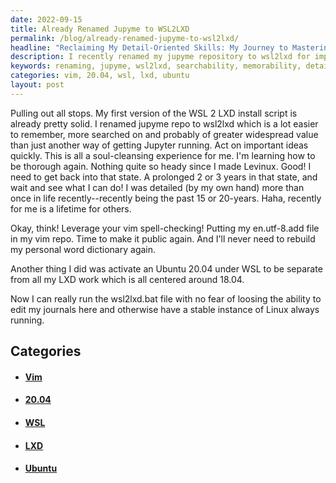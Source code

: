 ```yaml
---
date: 2022-09-15
title: Already Renamed Jupyme to WSL2LXD
permalink: /blog/already-renamed-jupyme-to-wsl2lxd/
headline: "Reclaiming My Detail-Oriented Skills: My Journey to Mastering Detail with WSL2LXD"
description: I recently renamed my jupyme repository to wsl2lxd for improved searchability and memorability. After 15-20 years of being away from detail-oriented work, I'm back and better than ever. To further my skills, I leveraged my vim spell-checking, putting my en.utf-8.add file in my vim repo and activated an Ubuntu 20.04 under WSL to be separate from my LXD work.
keywords: renaming, jupyme, wsl2lxd, searchability, memorability, detail-oriented, vim, spell-checking, en.utf-8.add, file, vim repo, Ubuntu, 20.04, WSL, LXD, mastering, thorough, detailed, work
categories: vim, 20.04, wsl, lxd, ubuntu
layout: post
---
```


Pulling out all stops. My first version of the WSL 2 LXD install script is
already pretty solid. I renamed jupyme repo to wsl2lxd which is a lot easier to
remember, more searched on and probably of greater widespread value than just
another way of getting Jupyter running. Act on important ideas quickly. This is
all a soul-cleansing experience for me. I'm learning how to be thorough again.
Nothing quite so heady since I made Levinux. Good! I need to get back into that
state. A prolonged 2 or 3 years in that state, and wait and see what I can do!
I was detailed (by my own hand) more than once in life recently--recently being
the past 15 or 20-years. Haha, recently for me is a lifetime for others.

Okay, think! Leverage your vim spell-checking! Putting my en.utf-8.add file in
my vim repo. Time to make it public again. And I'll never need to rebuild my
personal word dictionary again.

Another thing I did was activate an Ubuntu 20.04 under WSL to be separate from
all my LXD work which is all centered around 18.04.

Now I can really run the wsl2lxd.bat file with no fear of loosing the ability
to edit my journals here and otherwise have a stable instance of Linux always
running.


## Categories

<ul>
<li><h4><a href='/vim/'>Vim</a></h4></li>
<li><h4><a href='/20-04/'>20.04</a></h4></li>
<li><h4><a href='/wsl/'>WSL</a></h4></li>
<li><h4><a href='/lxd/'>LXD</a></h4></li>
<li><h4><a href='/ubuntu/'>Ubuntu</a></h4></li></ul>